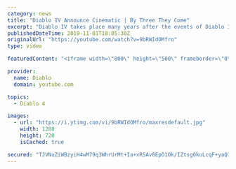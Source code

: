 ```yaml
---
category: news
title: "Diablo IV Announce Cinematic | By Three They Come"
excerpt: "Diablo IV takes place many years after the events of Diablo III, after millions have been slaughtered by the actions of the High Heavens and Burning Hells alike."
publishedDateTime: 2019-11-01T18:05:30Z
originalUrl: "https://youtube.com/watch?v=9bRWIdOMfro"
type: video

featuredContent: "<iframe width=\"800\" height=\"500\" frameborder=\"0\" src=\"https://www.youtube.com/embed/9bRWIdOMfro\" allow=\"accelerometer; autoplay; encrypted-media; gyroscope; picture-in-picture\" allowfullscreen></iframe>"

provider:
  name: Diablo
  domain: youtube.com

topics:
  - Diablo 4

images:
  - url: "https://i.ytimg.com/vi/9bRWIdOMfro/maxresdefault.jpg"
    width: 1280
    height: 720
    isCached: true

secured: "TJVNuZiWBzyiH4wM79q3WhrUrMt+Ia+xRSAv0EpO1Ok/IZtsg0kuLcqF+yaQ1N3e+kUJLr5KyhL/Ywnarm4jqDDHpt5Ily6V2EhL3JTivuqjsJFvWFeQ72q8ULLhGcLj2rcc1TIaZyKp6sDIp0jFYRrumZVc4wfY5IstOk6A/6c9vL9oTEJpSCMFA8u52PqCqTYAMzYUN5uxn7XAlOD8SbiPMeHPmVSV1KFknci0q3Y5C2Tk84wvWKjQOEHxo5sDqvSwi3ozM8Slm7CRN7ZGCXUl1kT2jhRW8r1wZdaMkUCSFjQH9Z2he0a+HtC/R2IvjKGws5hkJnnatu1nKUbCQqdIMPQnjsw/C9bnfx9uRgp7K3bptpZX/rjLUuHokQD2VqCOXGM+iuX2ntHu6igC0LJRE4mFsmx0o5xKwJ+Z73jtNAAfpHlIoH1ZtQTMMNtX;hpD3eVlu8E0slirq4eLWhg=="
---
```



